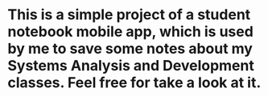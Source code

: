 # This is a simple project of a student notebook mobile app, which is used by me to save some notes about my Systems Analysis and Development classes. Feel free for take a look at it. 
